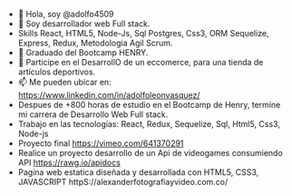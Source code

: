 - 👋 Hola, soy @adolfo4509
- 👀 Soy desarrollador web Full stack.
- Skills React, HTML5, Node-Js, Sql Postgres, Css3, ORM Sequelize, Express, Redux, Metodologia Agil Scrum.
- 🌱 Graduado del Bootcamp HENRY.
- 💞️ Participe en el DesarrollO de un eccomerce, para una tienda de artículos deportivos.
- 📫 Me pueden ubicar en: https://www.linkedin.com/in/adolfoleonvasquez/ 
- Despues de +800 horas de estudio en el Bootcamp de Henry, termine mi carrera de Desarrollo Web Full stack.
- Trabajo en las tecnologías: React, Redux, Sequelize, Sql, Html5, Css3, Node-js
- Proyecto final https://vimeo.com/641370291
- Realice un proyecto desarrollo de un Api de videogames consumiendo API https://rawg.io/apidocs
- Pagina web estatica diseñada y desarrollada con HTML5, CSS3, JAVASCRIPT httpS://alexanderfotografiayvideo.com.co/
